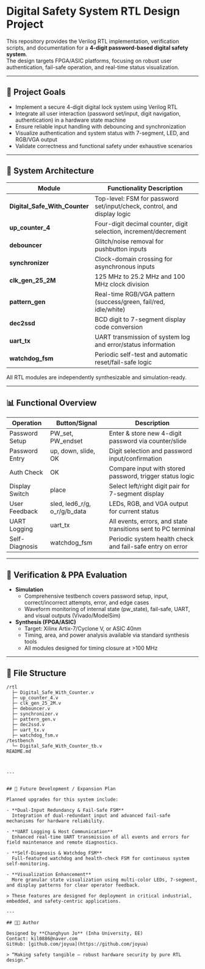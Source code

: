 # Digital Safety System RTL Design Project

This repository provides the Verilog RTL implementation, verification scripts, and documentation for a **4-digit password-based digital safety system**.  
The design targets FPGA/ASIC platforms, focusing on robust user authentication, fail-safe operation, and real-time status visualization.

---

## 🧠 Project Goals

- Implement a secure 4-digit digital lock system using Verilog RTL
- Integrate all user interaction (password set/input, digit navigation, authentication) in a hardware state machine
- Ensure reliable input handling with debouncing and synchronization
- Visualize authentication and system status with 7-segment, LED, and RGB/VGA output
- Validate correctness and functional safety under exhaustive scenarios

---


## 🧩 System Architecture

| Module                    | Functionality Description                                                        |
|---------------------------|---------------------------------------------------------------------------------|
| **Digital_Safe_With_Counter** | Top-level: FSM for password set/input/check, control, and display logic       |
| **up_counter_4**          | Four-digit decimal counter, digit selection, increment/decrement                |
| **debouncer**             | Glitch/noise removal for pushbutton inputs                                      |
| **synchronizer**          | Clock-domain crossing for asynchronous inputs                                   |
| **clk_gen_25_2M**         | 125 MHz to 25.2 MHz and 100 MHz clock division                                  |
| **pattern_gen**           | Real-time RGB/VGA pattern (success/green, fail/red, idle/white)                 |
| **dec2ssd**               | BCD digit to 7-segment display code conversion                                  |
| **uart_tx**               | UART transmission of system log and error/status information                    |
| **watchdog_fsm**          | Periodic self-test and automatic reset/fail-safe logic                          |

All RTL modules are independently synthesizable and simulation-ready.

---

## 📊 Functional Overview

| Operation         | Button/Signal      | Description                                                  |
|-------------------|-------------------|--------------------------------------------------------------|
| Password Setup    | PW_set, PW_endset | Enter & store new 4-digit password via counter/slide         |
| Password Entry    | up, down, slide, OK| Digit selection and password input/confirmation              |
| Auth Check        | OK                | Compare input with stored password, trigger status logic     |
| Display Switch    | place             | Select left/right digit pair for 7-segment display           |
| User Feedback     | sled, led6_r/g, o_r/g/b_data | LEDs, RGB, and VGA output for current status        |
| UART Logging      | uart_tx           | All events, errors, and state transitions sent to PC terminal|
| Self-Diagnosis    | watchdog_fsm      | Periodic system health check and fail-safe entry on error    |

---

## 🔬 Verification & PPA Evaluation

- **Simulation**  
  - Comprehensive testbench covers password setup, input, correct/incorrect attempts, error, and edge cases
  - Waveform monitoring of internal state (pw_state), fail-safe, UART, and visual outputs (Vivado/ModelSim)
- **Synthesis (FPGA/ASIC)**  
  - Target: Xilinx Artix-7/Cyclone V, or ASIC 40nm
  - Timing, area, and power analysis available via standard synthesis tools
  - All modules designed for timing closure at >100 MHz

---

## 📁 File Structure

```text
/rtl
  ├─ Digital_Safe_With_Counter.v
  ├─ up_counter_4.v
  ├─ clk_gen_25_2M.v
  ├─ debouncer.v
  ├─ synchronizer.v
  ├─ pattern_gen.v
  ├─ dec2ssd.v
  ├─ uart_tx.v
  ├─ watchdog_fsm.v
/testbench
  └─ Digital_Safe_With_Counter_tb.v
README.md



---


## 🚀 Future Development / Expansion Plan

Planned upgrades for this system include:

- **Dual-Input Redundancy & Fail-Safe FSM**  
  Integration of dual-redundant input and advanced fail-safe mechanisms for hardware reliability.

- **UART Logging & Host Communication**  
  Enhanced real-time UART transmission of all events and errors for field maintenance and remote diagnostics.

- **Self-Diagnosis & Watchdog FSM**  
  Full-featured watchdog and health-check FSM for continuous system self-monitoring.

- **Visualization Enhancement**  
  More granular state visualization using multi-color LEDs, 7-segment, and display patterns for clear operator feedback.

> These features are designed for deployment in critical industrial, embedded, and safety-centric applications.

---

## 🧑‍💻 Author

Designed by **Changhyun Jo** (Inha University, EE)  
Contact: kil0886@naver.com  
GitHub: [github.com/joyua](https://github.com/joyua)

> “Making safety tangible — robust hardware security by pure RTL design.”


